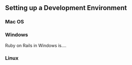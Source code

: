 ## Setting up a Development Environment

### Mac OS

### Windows
Ruby on Rails in Windows is....

### Linux
